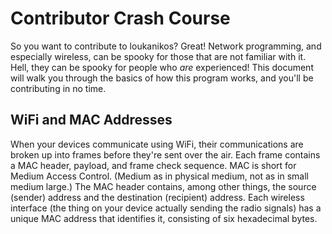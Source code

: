 # Contributor Crash Course
So you want to contribute to loukanikos? Great!
Network programming, and especially wireless, can be spooky for those that are
not familiar with it. Hell, they can be spooky for people who *are* experienced!
This document will walk you through the basics of how this program works, and
you'll be contributing in no time.

## WiFi and MAC Addresses
When your devices communicate using WiFi, their communications are broken up into
frames before they're sent over the air.
Each frame contains a MAC header, payload, and frame check sequence.
MAC is short for Medium Access Control. (Medium as in physical medium, not as in
small medium large.)
The MAC header contains, among other things, the source (sender) address and the
destination (recipient) address. Each wireless interface (the thing on your device
actually sending the radio signals) has a unique MAC address that identifies it,
consisting of six hexadecimal bytes.
